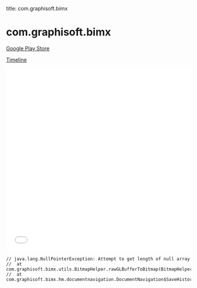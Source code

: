 title: com.graphisoft.bimx

# com.graphisoft.bimx

[Google Play Store](https://play.google.com/store/apps/details?id=com.graphisoft.bimx)

[Timeline](./vis-timeline.html)

<iframe src="./vis-timeline.html" width="100%" height="500px" style="border:none;"></iframe>

```
// java.lang.NullPointerException: Attempt to get length of null array
// 	at com.graphisoft.bimx.utils.BitmapHelper.rawGLBufferToBitmap(BitmapHelper.java:9)
// 	at com.graphisoft.bimx.hm.documentnavigation.DocumentNavigation$SaveHistoryItem3DPreviewTask.run(DocumentNavigation.java:306)

```



